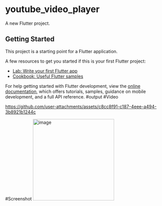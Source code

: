 # youtube_video_player

A new Flutter project.

## Getting Started

This project is a starting point for a Flutter application.

A few resources to get you started if this is your first Flutter project:

- [Lab: Write your first Flutter app](https://docs.flutter.dev/get-started/codelab)
- [Cookbook: Useful Flutter samples](https://docs.flutter.dev/cookbook)

For help getting started with Flutter development, view the
[online documentation](https://docs.flutter.dev/), which offers tutorials,
samples, guidance on mobile development, and a full API reference.
#output
#Video

https://github.com/user-attachments/assets/c8cc8f91-c187-4eee-a494-3b8921b1244c

#Screenshot
<img width="258" alt="image" src="https://github.com/user-attachments/assets/44479866-8c8f-4d54-aff2-d8a931922e4d">

